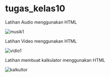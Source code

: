 # tugas_kelas10

Latihan Audio menggunakan HTML

![musik1](https://user-images.githubusercontent.com/97660319/163297885-386fa034-ad98-43a7-9c17-27f0b2cd3917.png)

Latihan Video menggunakan HTML

![vidio1](https://user-images.githubusercontent.com/97660319/163298761-f9a2e517-9267-4f07-b6e1-cbbc38c69a4b.png)

Latihan membuat kalkulator menggunakan HTML

![kalkultor](https://user-images.githubusercontent.com/97660319/163299488-143b7ab9-5bd7-46c9-9686-1161a7cef8a9.png)
